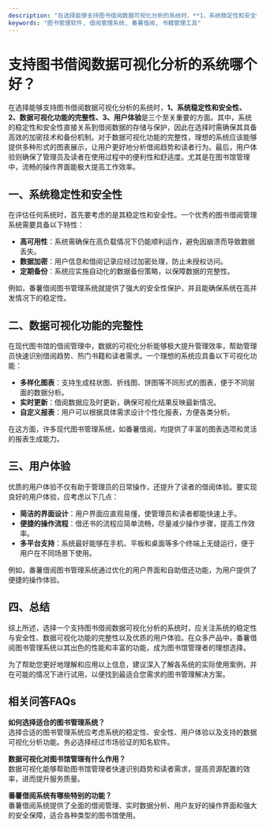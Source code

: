 ```yaml
---
description: "在选择能够支持图书借阅数据可视化分析的系统时，**1、系统稳定性和安全性、2、数据可视化功能的完整性、3、用户体验**是三个至关重要的方面。其中，系统的稳定性和安全性直接关系到借阅数据的存储与保护，因此在选择时需确保其具备高效的加密技术和备份机制。对于数据可视化功能的完整性，理想的系统应该能够提供多种形式的图表展示，让用户更好地分析借阅趋势和读者行为。最后，用户体验则确保了管理员及读者在使用过程中的便利性和舒适度。尤其是在图书馆管理中，流畅的操作界面能极大提高工作效率。"
keywords: "图书管理软件, 借阅管理系统, 番薯借阅, 书籍管理工具"
---
```

# 支持图书借阅数据可视化分析的系统哪个好？

在选择能够支持图书借阅数据可视化分析的系统时，**1、系统稳定性和安全性、2、数据可视化功能的完整性、3、用户体验**是三个至关重要的方面。其中，系统的稳定性和安全性直接关系到借阅数据的存储与保护，因此在选择时需确保其具备高效的加密技术和备份机制。对于数据可视化功能的完整性，理想的系统应该能够提供多种形式的图表展示，让用户更好地分析借阅趋势和读者行为。最后，用户体验则确保了管理员及读者在使用过程中的便利性和舒适度。尤其是在图书馆管理中，流畅的操作界面能极大提高工作效率。

## 一、系统稳定性和安全性

在评估任何系统时，首先要考虑的是其稳定性和安全性。一个优秀的图书借阅管理系统需要具备以下特性：

- **高可用性**：系统需确保在高负载情况下仍能顺利运作，避免因崩溃而导致数据丢失。
- **数据加密**：用户信息和借阅记录应经过加密处理，防止未授权访问。
- **定期备份**：系统应实施自动化的数据备份策略，以保障数据的完整性。

例如，番薯借阅图书管理系统就提供了强大的安全性保护，并且能确保系统在高并发情况下的稳定性。

## 二、数据可视化功能的完整性

在现代图书馆的借阅管理中，数据的可视化分析能够极大提升管理效率，帮助管理员快速识别借阅趋势、热门书籍和读者需求。一个理想的系统应具备以下可视化功能：

- **多样化图表**：支持生成柱状图、折线图、饼图等不同形式的图表，便于不同层面的数据分析。
- **实时更新**：借阅数据应及时更新，确保可视化结果反映最新情况。
- **自定义报表**：用户可以根据具体需求设计个性化报表，方便各类分析。

在这方面，许多现代图书管理系统，如番薯借阅，均提供了丰富的图表选项和灵活的报表生成能力。

## 三、用户体验

优质的用户体验不仅有助于管理员的日常操作，还提升了读者的借阅体验。要实现良好的用户体验，应考虑以下几点：

- **简洁的界面设计**：用户界面应直观易懂，使管理员和读者都能快速上手。
- **便捷的操作流程**：借还书的流程应简单流畅，尽量减少操作步骤，提高工作效率。
- **多平台支持**：系统最好能够在手机、平板和桌面等多个终端上无缝运行，便于用户在不同场景下使用。

例如，番薯借阅图书管理系统通过优化的用户界面和自助借还功能，为用户提供了便捷的操作体验。

## 四、总结

综上所述，选择一个支持图书借阅数据可视化分析的系统时，应关注系统的稳定性与安全性、数据可视化功能的完整性以及优质的用户体验。在众多产品中，番薯借阅图书管理系统以其出色的性能和丰富的功能，成为图书馆管理者的理想选择。

为了帮助您更好地理解和应用以上信息，建议深入了解各系统的实际使用案例，并在可能的情况下进行试用，以便找到最适合您需求的图书管理解决方案。

## 相关问答FAQs

**如何选择适合的图书管理系统？**  
选择合适的图书管理系统应考虑系统的稳定性、安全性、用户体验以及支持的数据可视化分析功能。务必选择经过市场验证的知名软件。

**数据可视化对图书馆管理有什么作用？**  
数据可视化能够帮助图书馆管理者快速识别趋势和读者需求，提高资源配置的效率，进而提升服务质量。

**番薯借阅系统有哪些特别的功能？**  
番薯借阅系统提供了全面的借阅管理、实时数据分析、用户友好的操作界面和强大的安全保障，适合各种类型的图书馆使用。
